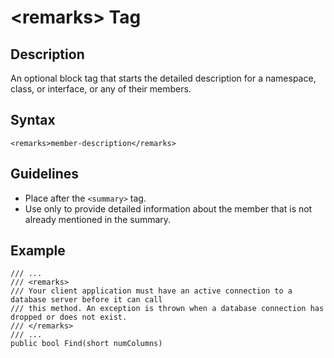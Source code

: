 <!-- loiof49a845693f54d9f94273862ddb3723d -->

# <remarks\> Tag



## Description

An optional block tag that starts the detailed description for a namespace, class, or interface, or any of their members.



## Syntax

```
<remarks>member-description</remarks>
```



## Guidelines

-   Place after the `<summary>` tag.
-   Use only to provide detailed information about the member that is not already mentioned in the summary.



## Example

```
/// ...
/// <remarks>
/// Your client application must have an active connection to a database server before it can call
/// this method. An exception is thrown when a database connection has dropped or does not exist.
/// </remarks>
/// ...
public bool Find(short numColumns)

```

